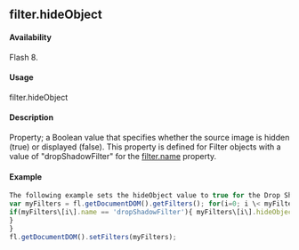 ## filter.hideObject

#### Availability

Flash 8.

#### Usage

filter.hideObject

#### Description

Property; a Boolean value that specifies whether the source image is hidden (true) or displayed (false). This property is defined for Filter objects with a value of "dropShadowFilter" for the [filter.name](#!wielmic/developers-animatesdk-docs/test/Filter_object/filter13.md) property.

#### Example

```javascript
The following example sets the hideObject value to true for the Drop Shadow filters on the selected object(s):
var myFilters = fl.getDocumentDOM().getFilters(); for(i=0; i \< myFilters.length; i++){
if(myFilters\[i\].name == 'dropShadowFilter'){ myFilters\[i\].hideObject = true;
}
}
fl.getDocumentDOM().setFilters(myFilters);

```